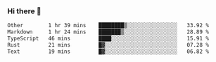 ### Hi there 👋

<!--
**WShiBin/WShiBin** is a ✨ _special_ ✨ repository because its `README.md` (this file) appears on your GitHub profile.

Here are some ideas to get you started:

- 🔭 I’m currently working on ...
- 🌱 I’m currently learning ...
- 👯 I’m looking to collaborate on ...
- 🤔 I’m looking for help with ...
- 💬 Ask me about ...
- 📫 How to reach me: ...
- 😄 Pronouns: ...
- ⚡ Fun fact: ...
-->

<!--START_SECTION:waka-->

```txt
Other        1 hr 39 mins    ████████▒░░░░░░░░░░░░░░░░   33.92 %
Markdown     1 hr 24 mins    ███████▒░░░░░░░░░░░░░░░░░   28.89 %
TypeScript   46 mins         ████░░░░░░░░░░░░░░░░░░░░░   15.91 %
Rust         21 mins         █▓░░░░░░░░░░░░░░░░░░░░░░░   07.28 %
Text         19 mins         █▓░░░░░░░░░░░░░░░░░░░░░░░   06.82 %
```

<!--END_SECTION:waka-->
